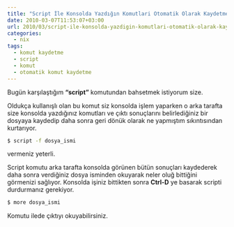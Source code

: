 ```yaml
---
title: "Script İle Konsolda Yazdığın Komutlari Otomatik Olarak Kaydetmek"
date: 2010-03-07T11:53:07+03:00
url: 2010/03/script-ile-konsolda-yazdigin-komutlari-otomatik-olarak-kaydetmek
categories:
  - nix
tags:
  - komut kaydetme
  - script
  - komut
  - otomatik komut kaydetme
---
```


Bugün karşılaştığım **“script”** komutundan bahsetmek istiyorum size.

Oldukça kullanışlı olan bu komut siz konsolda işlem yaparken o arka tarafta size konsolda yazdığınız komutları ve çıktı sonuçlarını belirlediğiniz bir dosyaya kaydedip daha sonra geri dönük olarak ne yapmıştım sıkıntısından kurtarıyor.

```sh
$ script -f dosya_ismi
```

vermeniz yeterli.

Script komutu arka tarafta konsolda görünen bütün sonuçları kaydederek daha sonra verdiğiniz dosya isminden okuyarak neler oluğ bittiğini görmenizi sağlıyor. Konsolda işiniz bittikten sonra **Ctrl-D** ye basarak scripti durdurmanız gerekiyor.

```sh
$ more dosya_ismi 
```

Komutu ilede çıktıyı okuyabilirsiniz.
